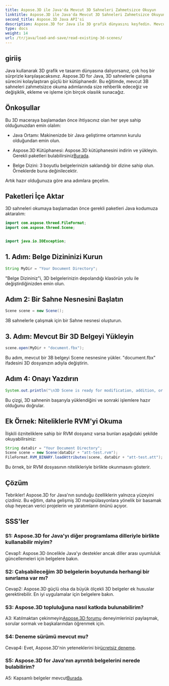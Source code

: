 ```yaml
---
title: Aspose.3D ile Java'da Mevcut 3D Sahneleri Zahmetsizce Okuyun
linktitle: Aspose.3D ile Java'da Mevcut 3D Sahneleri Zahmetsizce Okuyun
second_title: Aspose.3D Java API'si
description: Aspose.3D for Java ile 3D grafik dünyasını keşfedin. Mevcut 3D sahneleri zahmetsizce okuyun ve değiştirin.
type: docs
weight: 14
url: /tr/java/load-and-save/read-existing-3d-scenes/
---
```

## giriiş

Java kullanarak 3D grafik ve tasarım dünyasına dalıyorsanız, çok hoş bir sürprizle karşılaşacaksınız. Aspose.3D for Java, 3D sahnelerle çalışma sürecini kolaylaştıran güçlü bir kütüphanedir. Bu eğitimde, mevcut 3B sahneleri zahmetsizce okuma adımlarında size rehberlik edeceğiz ve değişiklik, ekleme ve işleme için birçok olasılık sunacağız.

## Önkoşullar

Bu 3D maceraya başlamadan önce ihtiyacınız olan her şeye sahip olduğunuzdan emin olalım:

- Java Ortamı: Makinenizde bir Java geliştirme ortamının kurulu olduğundan emin olun.

-  Aspose.3D Kütüphanesi: Aspose.3D kütüphanesini indirin ve yükleyin. Gerekli paketleri bulabilirsiniz[Burada](https://releases.aspose.com/3d/java/).

- Belge Dizini: 3 boyutlu belgelerinizin saklandığı bir dizine sahip olun. Örneklerde buna değinilecektir.

Artık hazır olduğunuza göre ana adımlara geçelim.

## Paketleri İçe Aktar

3D sahneleri okumaya başlamadan önce gerekli paketleri Java kodumuza aktaralım:

```java
import com.aspose.threed.FileFormat;
import com.aspose.threed.Scene;


import java.io.IOException;
```

## 1. Adım: Belge Dizininizi Kurun

```java
String MyDir = "Your Document Directory";
```

"Belge Dizininiz"i, 3D belgelerinizin depolandığı klasörün yolu ile değiştirdiğinizden emin olun.

## Adım 2: Bir Sahne Nesnesini Başlatın

```java
Scene scene = new Scene();
```

3B sahnelerle çalışmak için bir Sahne nesnesi oluşturun.

## 3. Adım: Mevcut Bir 3D Belgeyi Yükleyin

```java
scene.open(MyDir + "document.fbx");
```

Bu adım, mevcut bir 3B belgeyi Scene nesnesine yükler. "document.fbx" ifadesini 3D dosyanızın adıyla değiştirin.

## Adım 4: Onayı Yazdırın

```java
System.out.println("\n3D Scene is ready for modification, addition, or processing purposes.");
```

Bu çizgi, 3D sahnenin başarıyla yüklendiğini ve sonraki işlemlere hazır olduğunu doğrular.

## Ek Örnek: Niteliklerle RVM'yi Okuma

İlişkili özniteliklere sahip bir RVM dosyanız varsa bunları aşağıdaki şekilde okuyabilirsiniz:

```java
String dataDir = "Your Document Directory";
Scene scene = new Scene(dataDir + "att-test.rvm");
FileFormat.RVM_BINARY.loadAttributes(scene, dataDir + "att-test.att");
```

Bu örnek, bir RVM dosyasının nitelikleriyle birlikte okunmasını gösterir.

## Çözüm

Tebrikler! Aspose.3D for Java'nın sunduğu özelliklerin yalnızca yüzeyini çizdiniz. Bu eğitim, daha gelişmiş 3D manipülasyonlara yönelik bir basamak olup heyecan verici projelerin ve yaratımların önünü açıyor.

## SSS'ler

### S1: Aspose.3D for Java'yı diğer programlama dilleriyle birlikte kullanabilir miyim?

Cevap1: Aspose.3D öncelikle Java'yı destekler ancak diller arası uyumluluk güncellemeleri için belgelere bakın.

### S2: Çalışabileceğim 3D belgelerin boyutunda herhangi bir sınırlama var mı?

Cevap2: Aspose.3D güçlü olsa da büyük ölçekli 3D belgeler ek hususlar gerektirebilir. En iyi uygulamalar için belgelere bakın.

### S3: Aspose.3D topluluğuna nasıl katkıda bulunabilirim?

 A3: Katılmaktan çekinmeyin[Aspose.3D forumu](https://forum.aspose.com/c/3d/18) deneyimlerinizi paylaşmak, sorular sormak ve başkalarından öğrenmek için.

### S4: Deneme sürümü mevcut mu?

 Cevap4: Evet, Aspose.3D'nin yeteneklerini bir[ücretsiz deneme](https://releases.aspose.com/).

### S5: Aspose.3D for Java'nın ayrıntılı belgelerini nerede bulabilirim?

A5: Kapsamlı belgeler mevcut[Burada](https://reference.aspose.com/3d/java/).